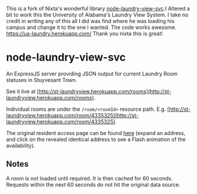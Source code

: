 This is a fork of Nixta's wonderful library [node-laundry-view-svc](https://github.com/nixta/node-laundry-view-svc).I Altered a bit to work this the University of Alabama's Laundry View System. I take no credit in writing any of this all I did was find where he was loading his campus and change it to the one I wanted. The code works awesome. https://ua-laundry.herokuapp.com/ Thank you nixta this is great!

node-laundry-view-svc
=====================

An ExpressJS server providing JSON output for current Laundry Room statuses in Stuyvesant Town.

See it live at [http://st-laundryview.herokuapp.com/rooms](http://st-laundryview.herokuapp.com/rooms).

Individual rooms are under the `/room/<roomId>` resource path. E.g. [http://st-laundryview.herokuapp.com/room/4335325](http://st-laundryview.herokuapp.com/room/4335325).

The original resident access page can be found [here](http://www.laundryview.com/lvs.php?s=219) (expand an address, and click on the revealed identical address to see a Flash animation of the availability).

## Notes
A room is not loaded until required. It is then cached for 60 seconds. Requests within the next 60 seconds do not hit the original data source.
